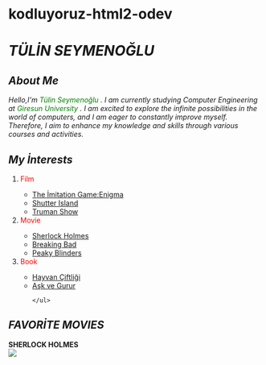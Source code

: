 # kodluyoruz-html2-odev
<h1> <em>TÜLİN SEYMENOĞLU</em></h1>
<h2> <em>About Me</em> </h2>
<p><i>Hello,I'm <span style="color: green">Tülin Seymenoğlu</span> . I am currently studying Computer Engineering at<span style ="color: green"> Giresun University </span>.
     I am excited to explore the infinite possibilities in the world of computers,
      and I am eager to constantly improve myself. 
    Therefore, I aim to enhance my knowledge and skills through various courses and activities.</i></p>
<h2><em>My İnterests</em></h2>
<ol>
    <li><span style = "color:red">Film</span></li>
    <ul>
        <li><a href="https://www.imdb.com/title/tt2084970/" target="_blank" >The İmitation Game:Enigma</a></li>
         <li><a href="https://www.imdb.com/title/tt1130884/?ref_=fn_al_tt_1" target="_blank" >Shutter Island</a></li>
         <li><a href="https://www.imdb.com/title/tt0120382/" target="_blank" > Truman Show</a></li>
    </ul>
    <li> <span style="color:red"> Movie</span></li>
    <ul>
        <li><a href="https://www.imdb.com/title/tt1475582/?ref_=fn_al_tt_1" target="_blank" > Sherlock Holmes </a></li> 
        <li><a href="https://www.imdb.com/title/tt0903747/?ref_=nv_sr_srsg_0_tt_8_nm_0_q_breaking%2520bad" target="_blank" >Breaking Bad </a></li>
        <li><a href="https://www.imdb.com/title/tt2442560/?ref_=fn_al_tt_1" target="_blank" >Peaky Blinders </a></li>
    </ul>
    <li><span style="color:red">Book </span></li>
    <ul>
         <li><a href="https://www.goodreads.com/book/show/107574827-hayvan-ciftligi" target="_blank" > Hayvan Çiftliği </a></li>
         <li><a href="https://www.goodreads.com/book/show/50211653-ask-ve-gurur" target="_blank" > Aşk ve Gurur </a></li>
       
    </ul>
</ol>
<h2><em>FAVORİTE MOVIES </em></h2>
<strong>SHERLOCK HOLMES </strong>
<br> 
<img src="https://i.pinimg.com/originals/1b/88/4b/1b884bffabfe27f2271752c8c9da3f08.jpg" >
